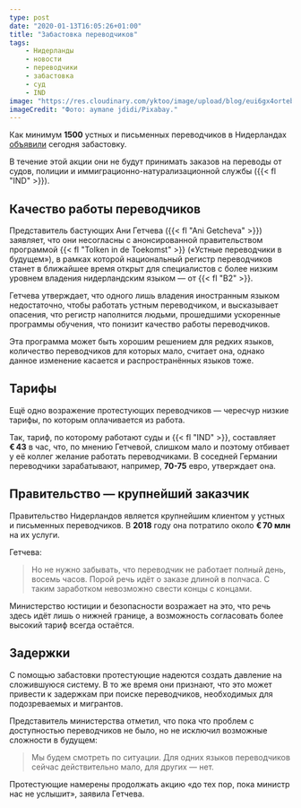 ```yaml
---
type: post
date: "2020-01-13T16:05:26+01:00"
title: "Забастовка переводчиков"
tags:
    - Нидерланды
    - новости
    - переводчики
    - забастовка
    - суд
    - IND
image: "https://res.cloudinary.com/yktoo/image/upload/blog/eui6gx4ortebhso9b81a.jpg"
imageCredit: "Фото: aymane jdidi/Pixabay."
---
```


Как минимум **1500** устных и письменных переводчиков в Нидерландах [объявили](https://nos.nl/artikel/2318474-tolken-en-vertalers-staken-totdat-de-minister-met-ons-in-gesprek-gaat.html) сегодня забастовку.

В течение этой акции они не будут принимать заказов на переводы от судов, полиции и иммиграционно-натурализационной службы ({{< fl "IND" >}}).

<!--more-->

## Качество работы переводчиков

Представитель бастующих Ани Гетчева ({{< fl "Ani Getcheva" >}}) заявляет, что они несогласны с анонсированной правительством программой {{< fl "Tolken in de Toekomst" >}} («Устные переводчики в будущем»), в рамках которой национальный регистр переводчиков станет в ближайшее время открыт для специалистов с более низким уровнем владения нидерландским языком — от {{< fl "B2" >}}.

Гетчева утверждает, что одного лишь владения иностранным языком недостаточно, чтобы работать устным переводчиком, и высказывает опасения, что регистр наполнится людьми, прошедшими ускоренные программы обучения, что понизит качество работы переводчиков.

Эта программа может быть хорошим решением для редких языков, количество переводчиков для которых мало, считает она, однако данное изменение касается и распространённых языков тоже.

## Тарифы

Ещё одно возражение протестующих переводчиков — чересчур низкие тарифы, по которым оплачивается из работа.

Так, тариф, по которому работают суды и {{< fl "IND" >}}, составляет **€ 43** в час, что, по мнению Гетчевой, слишком мало и поэтому отбивает у её коллег желание работать переводчиками. В соседней Германии переводчики зарабатывают, например, **70-75** евро, утверждает она.

## Правительство — крупнейший заказчик

Правительство Нидерландов является крупнейшим клиентом у устных и письменных переводчиков. В **2018** году она потратило около **€ 70 млн** на их услуги.

Гетчева:

> Но не нужно забывать, что переводчик не работает полный день, восемь часов. Порой речь идёт о заказе длиной в полчаса. С таким заработком невозможно свести концы с концами.

Министерство юстиции и безопасности возражает на это, что речь здесь идёт лишь о нижней границе, а возможность согласовать более высокий тариф всегда остаётся.

## Задержки

С помощью забастовки протестующие надеются создать давление на сложившуюся систему. В то же время они признают, что это может привести к задержкам при поиске переводчиков, необходимых для подозреваемых и мигрантов.

Представитель министерства отметил, что пока что проблем с доступностью переводчиков не было, но не исключил возможные сложности в будущем:

> Мы будем смотреть по ситуации. Для одних языков переводчиков сейчас действительно мало, для других — нет.

Протестующие намерены продолжать акцию «до тех пор, пока министр нас не услышит», заявила Гетчева.
